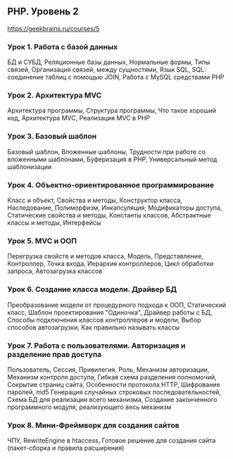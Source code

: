 ## PHP. Уровень 2
https://geekbrains.ru/courses/5

### Урок 1. Работа с базой данных
БД и СУБД, Реляционные базы данных, Нормальные формы, Типы связей, Организация связей, между сущностями, Язык SQL, SQL: соединение таблиц с помощью JOIN, Работа с MySQL средствами PHP

### Урок 2. Архитектура MVC
Архитектура программы, Структура программы, Что такое хороший код, Архитектура MVC, Реализация MVC в PHP

### Урок 3. Базовый шаблон
Базовый шаблон, Вложенные шаблоны, Трудности при работе со вложенными шаблонами, Буферизация в PHP, Универсальный метод шаблонизации

### Урок 4. Объектно-ориентированное программирование
Класс и объект, Свойства и методы, Конструктор класса, Наследование, Полиморфизм, Инкапсуляция, Модификаторы доступа, Статические свойства и методы, Константы классов, Абстрактные классы и методы, Интерфейсы

### Урок 5. MVC и ООП
Перегрузка свойств и методов класса, Модель, Представление, Контроллер, Точка входа, Иерархия контроллеров, Цикл обработки запроса, Автозагрузка классов

### Урок 6. Создание класса модели. Драйвер БД
Преобразование модели от процедурного подхода к ООП, Статический класс, Шаблон проектирования "Одиночка", Драйвер работы с БД, Способы подключения классов контроллеров и модели, Выбор способов автозагрузки, Как правильно называть классы

### Урок 7. Работа с пользователями. Авторизация и разделение прав доступа
Пользователь, Сессия, Привилегия, Роль, Механизм авторизации, Механизм контроля доступа, Гибкая схема разделения полномочий, Сокрытие страниц сайта, Особенности протокола HTTP, Шифрование паролей, md5 Генерация случайных строковых последовательностей, Схема БД для реализации всего механизма, Создание законченного программного модуля, реализующего весь механизм

### Урок 8. Мини-Фреймворк для создания сайтов
ЧПУ, RewriteEngine в htaccess, Готовое решение для создания сайта (пакет-сборка и правила расширения)
